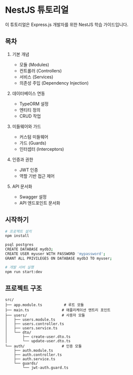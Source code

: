 # NestJS 튜토리얼

이 튜토리얼은 Express.js 개발자를 위한 NestJS 학습 가이드입니다.

## 목차

1. 기본 개념

   - 모듈 (Modules)
   - 컨트롤러 (Controllers)
   - 서비스 (Services)
   - 의존성 주입 (Dependency Injection)

2. 데이터베이스 연동

   - TypeORM 설정
   - 엔티티 정의
   - CRUD 작업

3. 미들웨어와 가드

   - 커스텀 미들웨어
   - 가드 (Guards)
   - 인터셉터 (Interceptors)

4. 인증과 권한

   - JWT 인증
   - 역할 기반 접근 제어

5. API 문서화
   - Swagger 설정
   - API 엔드포인트 문서화

## 시작하기

```bash
# 프로젝트 설치
npm install

psql postgres
CREATE DATABASE mydb3;
CREATE USER myuser WITH PASSWORD 'mypassword';
GRANT ALL PRIVILEGES ON DATABASE mydb3 TO myuser;

# 개발 서버 실행
npm run start:dev
```

## 프로젝트 구조

```
src/
├── app.module.ts          # 루트 모듈
├── main.ts               # 애플리케이션 엔트리 포인트
├── users/                # 사용자 모듈
│   ├── users.module.ts
│   ├── users.controller.ts
│   ├── users.service.ts
│   └── dto/
│       ├── create-user.dto.ts
│       └── update-user.dto.ts
└── auth/                 # 인증 모듈
    ├── auth.module.ts
    ├── auth.controller.ts
    ├── auth.service.ts
    └── guards/
        └── jwt-auth.guard.ts
```
